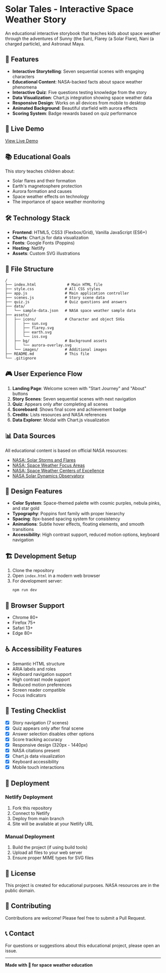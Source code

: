 # Solar Tales - Interactive Space Weather Story

An educational interactive storybook that teaches kids about space weather through the adventures of Sunny (the Sun), Flarey (a Solar Flare), Nani (a charged particle), and Astronaut Maya.

## 🌟 Features

- **Interactive Storytelling**: Seven sequential scenes with engaging characters
- **Educational Content**: NASA-backed facts about space weather phenomena
- **Interactive Quiz**: Five questions testing knowledge from the story
- **Data Visualization**: Chart.js integration showing space weather data
- **Responsive Design**: Works on all devices from mobile to desktop
- **Animated Background**: Beautiful starfield with aurora effects
- **Scoring System**: Badge rewards based on quiz performance

## 🚀 Live Demo

[View Live Demo](https://your-netlify-url.netlify.app)

## 📚 Educational Goals

This story teaches children about:
- Solar flares and their formation
- Earth's magnetosphere protection
- Aurora formation and causes
- Space weather effects on technology
- The importance of space weather monitoring

## 🛠️ Technology Stack

- **Frontend**: HTML5, CSS3 (Flexbox/Grid), Vanilla JavaScript (ES6+)
- **Charts**: Chart.js for data visualization
- **Fonts**: Google Fonts (Poppins)
- **Hosting**: Netlify
- **Assets**: Custom SVG illustrations

## 📁 File Structure

```
/
├── index.html              # Main HTML file
├── style.css              # All CSS styles
├── app.js                 # Main application controller
├── scenes.js              # Story scene data
├── quiz.js                # Quiz questions and answers
├── data/
│   └── sample-data.json   # NASA space weather sample data
├── assets/
│   ├── icons/             # Character and object SVGs
│   │   ├── sun.svg
│   │   ├── flarey.svg
│   │   ├── earth.svg
│   │   └── iss.svg
│   ├── bg/                # Background assets
│   │   └── aurora-overlay.svg
│   └── images/            # Additional images
├── README.md              # This file
└── .gitignore
```

## 🎮 User Experience Flow

1. **Landing Page**: Welcome screen with "Start Journey" and "About" buttons
2. **Story Scenes**: Seven sequential scenes with next navigation
3. **Quiz**: Appears only after completing all scenes
4. **Scoreboard**: Shows final score and achievement badge
5. **Credits**: Lists resources and NASA references
6. **Data Explorer**: Modal with Chart.js visualization

## 📊 Data Sources

All educational content is based on official NASA resources:

- [NASA: Solar Storms and Flares](https://science.nasa.gov/sun/solar-storms-and-flares/)
- [NASA: Space Weather Focus Areas](https://science.nasa.gov/heliophysics/focus-areas/space-weather/)
- [NASA: Space Weather Centers of Excellence](https://science.nasa.gov/space-weather-centers-of-excellence/)
- [NASA Solar Dynamics Observatory](https://www.nasa.gov/image-feature/goddard/2023/nasa-captures-stunning-solar-images/)

## 🎨 Design Features

- **Color System**: Space-themed palette with cosmic purples, nebula pinks, and star gold
- **Typography**: Poppins font family with proper hierarchy
- **Spacing**: 8px-based spacing system for consistency
- **Animations**: Subtle hover effects, floating elements, and smooth transitions
- **Accessibility**: High contrast support, reduced motion options, keyboard navigation

## 🏗️ Development Setup

1. Clone the repository
2. Open `index.html` in a modern web browser
3. For development server:
   ```bash
   npm run dev
   ```

## 📱 Browser Support

- Chrome 80+
- Firefox 75+
- Safari 13+
- Edge 80+

## ♿ Accessibility Features

- Semantic HTML structure
- ARIA labels and roles
- Keyboard navigation support
- High contrast mode support
- Reduced motion preferences
- Screen reader compatible
- Focus indicators

## 🧪 Testing Checklist

- [x] Story navigation (7 scenes)
- [x] Quiz appears only after final scene
- [x] Answer selection disables other options
- [x] Score tracking accuracy
- [x] Responsive design (320px - 1440px)
- [x] NASA citations present
- [x] Chart.js data visualization
- [x] Keyboard accessibility
- [x] Mobile touch interactions

## 🚀 Deployment

### Netlify Deployment

1. Fork this repository
2. Connect to Netlify
3. Deploy from main branch
4. Site will be available at your Netlify URL

### Manual Deployment

1. Build the project (if using build tools)
2. Upload all files to your web server
3. Ensure proper MIME types for SVG files

## 📄 License

This project is created for educational purposes. NASA resources are in the public domain.

## 🤝 Contributing

Contributions are welcome! Please feel free to submit a Pull Request.

## 📞 Contact

For questions or suggestions about this educational project, please open an issue.

---

**Made with 🌟 for space weather education**